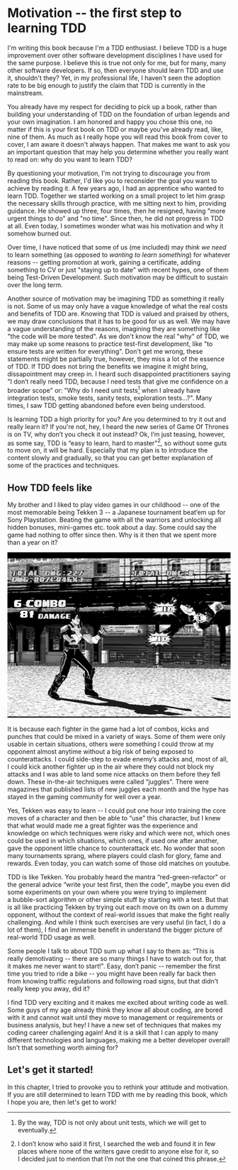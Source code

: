 Motivation -- the first step to learning TDD
===========================================

I'm writing this book because I'm a TDD enthusiast. I believe TDD is a huge improvement over other software development disciplines I have used for the same purpose. I believe this is true not only for me, but for many, many other software developers. If so, then everyone should learn TDD and use it, shouldn't they? Yet, in my professional life, I haven't seen the adoption rate to be big enough to justify the claim that TDD is currently in the mainstream.

You already have my respect for deciding to pick up a book, rather than building your understanding of TDD on the foundation of urban legends and your own imagination. I am honored and happy you chose this one, no matter if this is your first book on TDD or maybe you've already read, like, nine of them. As much as I really hope you will read this book from cover to cover, I am aware it doesn't always happen. That makes me want to ask you an important question that may help you determine whether you really want to read on: why do you want to learn TDD?

By questioning your motivation, I'm not trying to discourage you from reading this book. Rather, I'd like you to reconsider the goal you want to achieve by reading it. A few years ago, I had an apprentice who wanted to learn TDD. Together we started working on a small project to let him grasp the necessary skills through practice, with me sitting next to him, providing guidance. He showed up three, four times, then he resigned, having "more urgent things to do" and "no time". Since then, he did not progress in TDD at all. Even today, I sometimes wonder what was his motivation and why it somehow burned out. 

Over time, I have noticed that some of us (me included) may *think we need* to learn something (as opposed to *wanting to learn something*) for whatever reasons -- getting promotion at work, gaining a certificate, adding something to CV or just "staying up to date" with recent hypes, one of them being Test-Driven Development. Such motivation may be difficult to sustain over the long term.

Another source of motivation may be imagining TDD as something it really is not. Some of us may only have a vague knowledge of what the real costs and benefits of TDD  are. Knowing that TDD is valued and praised by others, we may draw conclusions that it has to be good for us as well. We may have a vague understanding of the reasons, imagining they are something like "the code will be more tested". As we don't know the real "why" of TDD, we may make up some reasons to practice test-first development, like "to ensure tests are written for everything". Don't get me wrong, these statements might be partially true, however, they miss a lot of the essence of TDD. If TDD does not bring the benefits we imagine it might bring, dissapointment may creep in. I heard such disappointed practitioners saying "I don’t really need TDD, because I need tests that give me confidence on a broader scope" or: "Why do I need unit tests[^notonlyunittests] when I already have integration tests, smoke tests, sanity tests, exploration tests...?". Many times, I saw TDD getting abandoned before even being understood.

Is learning TDD a high priority for you? Are you determined to try it out and really learn it? If you're not, hey, I heard the new series of Game Of Thrones is on TV, why don’t you check it out instead? Ok, I’m just teasing, however, as some say, TDD is “easy to learn, hard to master"[^easytolearn], so without some guts to move on, it will be hard. Especially that my plan is to introduce the content slowly and gradually, so that you can get better explanation of some of the practices and techniques.

How TDD feels like
------------------

My brother and I liked to play video games in our childhood -- one of the most memorable being Tekken 3 -- a Japanese tournament beat’em up for Sony Playstation. Beating the game with all the warriors and unlocking all hidden bonuses, mini-games etc. took about a day. Some could say the game had nothing to offer since then. Why is it then that we spent more than a year on it?

![Tekken3](images/Tekken3-gray.png)

It is because each fighter in the game had a lot of combos, kicks and punches that could be mixed in a variety of ways. Some of them were only usable in certain situations, others were something I could throw at my opponent almost anytime without a big risk of being exposed to counterattacks. I could side-step to evade enemy’s attacks and, most of all, I could kick another fighter up in the air where they could not block my attacks and I was able to land some nice attacks on them before they fell down. These in-the-air techniques were called “juggles". There were magazines that published lists of new juggles each month and the hype has stayed in the gaming community for well over a year.

Yes, Tekken was easy to learn -- I could put one hour into training the core moves of a character and then be able to “use" this character, but I knew that what would made me a great fighter was the experience and knowledge on which techniques were risky and which were not, which ones could be used in which situations, which ones, if used one after another, gave the opponent little chance to counterattack etc. No wonder that soon many tournaments sprang, where players could clash for glory, fame and rewards. Even today, you can watch some of those old matches on youtube.

TDD is like Tekken. You probably heard the mantra “red-green-refactor" or the general advice “write your test first, then the code", maybe you even did some experiments on your own where you were trying to implement a bubble-sort algorithm or other simple stuff by starting with a test. But that is all like practicing Tekken by trying out each move on its own on a dummy opponent, without the context of real-world issues that make the fight really challenging. And while I think such exercises are very useful (in fact, I do a lot of them), I find an immense benefit in understand the bigger picture of real-world TDD usage as well.

Some people I talk to about TDD sum up what I say to them as: “This is really demotivating -- there are so many things I have to watch out for, that it makes me never want to start!". Easy, don’t panic -- remember the first time you tried to ride a bike -- you might have been really far back then from knowing traffic regulations and following road signs, but that didn't really keep you away, did it? 

I find TDD very exciting and it makes me excited about writing code as well. Some guys of my age already think they know all about coding, are bored with it and cannot wait until they move to management or requirements or business analysis, but hey! I have a new set of techniques that makes my coding career challenging again! And it is a skill that I can apply to many different technologies and languages, making me a better developer overall! Isn't that something worth aiming for?

## Let's get it started!

In this chapter, I tried to provoke you to rethink your attitude and motivation. If you are still determined to learn TDD with me by reading this book, which I hope you are, then let's get to work! 

[^easytolearn]: I don’t know who said it first, I searched the web and found it in few places where none of the writers gave credit to anyone else for it, so I decided just to mention that I’m not the one that coined this phrase.

[^notonlyunittests]: By the way, TDD is not only about unit tests, which we will get to eventually.

